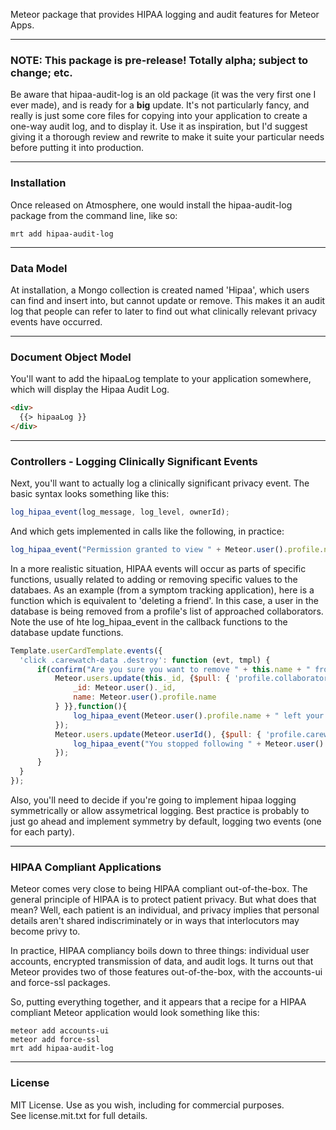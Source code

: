 Meteor package that provides HIPAA logging and audit features for Meteor Apps.

------------------------
### **NOTE:  This package is pre-release!  Totally alpha; subject to change; etc.**

Be aware that hipaa-audit-log is an old package (it was the very first one I ever made), and is ready for a **big** update.  It's not particularly fancy, and really is just some core files for copying into your application to create a one-way audit log, and to display it.   Use it as inspiration, but I'd suggest giving it a thorough review and rewrite to make it suite your particular needs before putting it into production.  

------------------------
### Installation

Once released on Atmosphere, one would install the hipaa-audit-log package from the command line, like so:

````
mrt add hipaa-audit-log
````


------------------------
### Data Model

At installation, a Mongo collection is created named 'Hipaa', which users can find and insert into, but cannot update or remove.  This makes it an audit log that people can refer to later to find out what clinically relevant privacy events have occurred.

------------------------
### Document Object Model

You'll want to add the hipaaLog template to your application somewhere, which will display the Hipaa Audit Log.

````html
<div>
  {{> hipaaLog }}
</div>
````

------------------------
### Controllers - Logging Clinically Significant Events

Next, you'll want to actually log a clinically significant privacy event.  The basic syntax looks something like this:

````javascript
log_hipaa_event(log_message, log_level, ownerId);
````

And which gets implemented in calls like the following, in practice:

````javascript
log_hipaa_event("Permission granted to view " + Meteor.user().profile.name, LogLevel.Hipaa, Meteor.userId());
````


In a more realistic situation, HIPAA events will occur as parts of specific functions, usually related to adding or removing specific values to the databaes.  As an example (from a symptom tracking application), here is a function which is equivalent to 'deleting a friend'.  In this case, a user in the database is being removed from a profile's list of approached collaborators.   Note the use of hte log_hipaa_event in the callback functions to the database update functions.  

````js
Template.userCardTemplate.events({
  'click .carewatch-data .destroy': function (evt, tmpl) {
      if(confirm("Are you sure you want to remove " + this.name + " from your carewatch list?")){
          Meteor.users.update(this._id, {$pull: { 'profile.collaborators': {
              _id: Meteor.user()._id,
              name: Meteor.user().profile.name
          } }},function(){
              log_hipaa_event(Meteor.user().profile.name + " left your collaboration group.", LogLevel.Hipaa, this._id);
          });
          Meteor.users.update(Meteor.userId(), {$pull: { 'profile.carewatch': this }}, function(){
              log_hipaa_event("You stopped following " + Meteor.user().profile.name, LogLevel.Hipaa, Meteor.userId());          
          });
      }
  }
});
````

Also, you'll need to decide if you're going to implement hipaa logging symmetrically or allow assymetrical logging.  Best practice is probably to just go ahead and implement symmetry by default, logging two events (one for each party). 

------------------------
### HIPAA Compliant Applications

Meteor comes very close to being HIPAA compliant out-of-the-box.  The general principle of HIPAA is to protect patient privacy.  But what does that mean?  Well, each patient is an individual, and privacy implies that personal details aren't shared indiscriminately or in ways that interlocutors may become privy to. 

In practice, HIPAA compliancy boils down to three things:  individual user accounts, encrypted transmission of data, and audit logs.  It turns out that Meteor provides two of those features out-of-the-box, with the accounts-ui and force-ssl packages.  

So, putting everything together, and it appears that a recipe for a HIPAA compliant Meteor application would look something like this:

````
meteor add accounts-ui
meteor add force-ssl
mrt add hipaa-audit-log
````

------------------------
### License

MIT License. Use as you wish, including for commercial purposes.  
See license.mit.txt for full details.  


